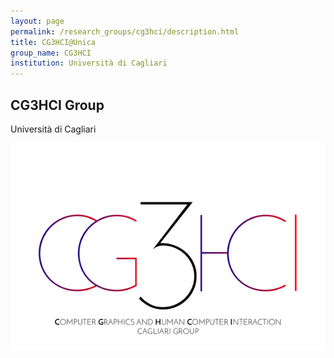 ```yaml
---
layout: page
permalink: /research_groups/cg3hci/description.html
title: CG3HCI@Unica
group_name: CG3HCI
institution: Università di Cagliari
---
```


## CG3HCI Group
Università di Cagliari

![CG3HCI logo](assets/logocg3hci.png "Logo CG3HCI")
